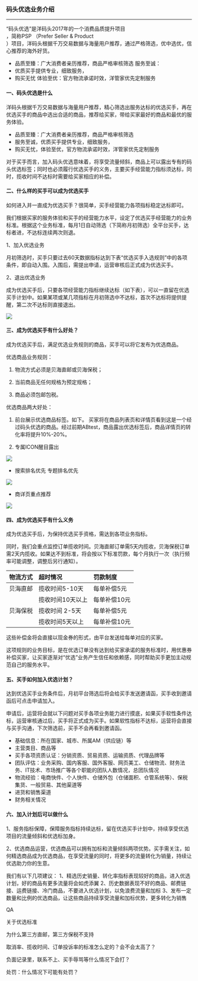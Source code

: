### 码头优选业务介绍

---

“码头优选”是洋码头2017年的一个消费品质提升项目  
，简称PSP （Prefer Seller & Product  
）项目，洋码头根据千万交易数据与海量用户推荐，通过严格筛选，优中选优，信心推荐的海外好货。

* 品质至臻：广大消费者亲历推荐，商品严格审核筛选
  服务至诚：
* 优质买手提供专业，细致服务，
* 购买无忧
  体验至优：官方物流承诺时效，洋管家优先定制服务

#### 一、码头优选是什么

洋码头根据千万交易数据与海量用户推荐，精心筛选出服务达标的优选买手，再在优选买手的商品中选出合适的商品，推荐给买家，带给买家最好的商品和最优的服务体验。

* 品质至臻：广大消费者亲历推荐，商品严格审核筛选
* 服务至诚，优质买手提供专业，细致服务，
* 购买无忧，体验至优，官方物流承诺时效，洋管家优先定制服务

对于买手而言，加入码头优选意味着，将享受流量倾斜，商品上可以露出专有的码头优选标签；同时也必须履行优选买手的义务，主要买手经营能力指标须达标，同时，揽收时间不达标时需要给买家相应的补偿。

#### 二、什么样的买手可以成为优选买手

如何进入并一直成为优选买手？很简单，买手经营能力各项指标稳定达标即可。

我们根据买家的服务体验和买手的经营能力水平，设定了优选买手经营能力的业务标准。根据这个业务标准，每月1日自动筛选（下简称月初筛选）全平台买手，达标者进，不达标连续两次则退。

1、加入优选业务

月初筛选时，买手只要过去60天数据指标达到下表“优选买手入选规则”中的各项条件，即自动入围。入围后，需提出申请，运营审核后正式成为优选买手。

2、退出优选业务

成为优选买手后，只要各项经营能力指标继续达标（如下表），可以一直留在优选买手计划中。如果某项或某几项指标在月初筛选中不达标，首次不达标将提供提醒，第二次不达标则直接退出。

![](/pspseller/images/pspseller-rule1.png)

#### 三、成为优选买手有什么好处？

成为优选买手后，满足优选业务规则的商品，买手可以将它发布为优选商品。

优选商品业务规则：

1. 物流方式必须是贝海直邮或贝海保税；

2. 当前商品无任何规格为预定规格；

3. 商品必须包邮包税。

优选商品两大好处：

1. 前台展示优选商品标签。如下。 买家将在商品列表页和详情页看到这是一个经过码头优选的商品。经过前期ABtest，商品露出优选标签后，商品详情页的转化率将提升10%-20%。

2. 专属ICON醒目露出

![](/pspseller/images/pspseller-1.png)

* 搜索排名优先
  专题排名优先

![](/pspseller/images/pspseller-3.png)

* 商详页重点推荐

![](/pspseller/images/pspseller-2.png)

#### 四、成为优选买手有什么义务

成为优选买手后，为保持优选买手资格，需达到各项业务指标。

同时，我们会重点监控订单揽收时间。贝海直邮订单需5天内揽收，贝海保税订单需2天内揽收。如果达不到标准，将会按以下标准罚款，每个月执行一次（执行频率可能调整，调整后另行通知）。

|物流方式 |   超时情况  |  罚款制度|  
| :--- | :--- | :--- |
|贝海直邮  |  揽收时间5-10天 |   每单补偿5元|  
| | 揽收时间10天以上 |   每单补偿10元   |
|  贝海保税   | 揽收时间 2-5天   | 每单补偿5元|  
| | 揽收时间5天以上 |   每单补偿10元|

这些补偿金将会直接以现金券的形式，由平台发送给每单对应的买家。

这项规则的业务目标，是在优选订单没有达到给买家承诺的服务标准时，用优惠券补偿买家，让买家逐渐对“优选”业务产生信任和依赖感，同时帮助买手更加主动规范自己的服务水平。

#### 五、买手如何加入优选计划？

达到优选买手业务条件后，月初平台筛选后将会给买手发送邀请函，买手收到邀请函后可点击申请加入。

申请后，运营将会就以下问题对买手各项业务能力进行摸底，如果买手软性条件达标，运营审核通过后，买手将正式成为买手。如果软性指标不达标，运营将会直接与买手沟通，下次筛选前，买手不会再看到邀请函。

  * 基础信息：所在国家、城市、所属AM（供应链）等
  * 主营类目、商品等
  * 买手各项资质认证：分销资质、贸易资质、运输资质、代理品牌等
  * 团队评估：业务采购、国内客服、国外客服、网页美工、仓储物流、财务法务、IT技术、市场推广等各个职能的团队人数情况，总团队情况
  * 物流经验：电商快件、个人快件、仓储外包（仓储面积、仓管系统等）、保税集货、一般贸易、其他渠道等
  * 进货和销售渠道
  * 财务相关情况

#### 六、加入计划后可以做什么

1、服务指标保障，保障服务指标持续达标，留在优选买手计划中，持续享受优选项目的流量倾斜和优选标加身。
    
2、优选商品运营，优选商品可以拥有加标和流量倾斜两项优势。买手需关注，如何精选商品成为优选商品，在享受流量的同时，将更多的流量转化为销量，持续让优选助力你的生意。

我们有以下几项建议：
1、精选历史销量、转化率指标表现较好的商品，进入优选计划，好的商品有更多流量将会如虎添翼
2、历史数据表现不好的商品、邮费链接、运费链接、冷门商品，不要进入优选计划，以免浪费流量和加标
3、发布一定数量和比例的优选商品，让这些商品持续享受流量和加标优势，更多转化为销售

QA

关于优选标准

为什么第三方直邮，第三方保税不支持

取消率、揽收时间、订单投诉率的标准怎么定的？会不会太高了？

负面记录里，联系不上、买手辱骂等什么情况下会打？

处罚：什么情况下可能有处罚？




